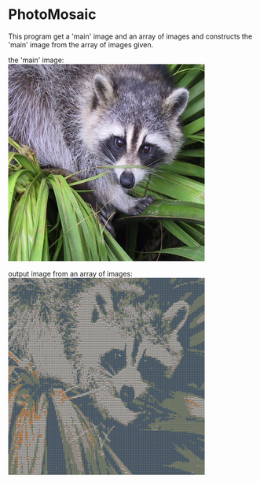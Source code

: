 # PhotoMosaic
This program get a 'main' image and an array of images and constructs the 'main' image from the array of images given.


the 'main' image:
<img src="https://github.com/dannysheyn/PhotoMosaic/blob/master/filename.jpg" width="400" height="400">

output image from an array of images:
<img src="https://github.com/dannysheyn/PhotoMosaic/blob/master/pic2.png" width="400" height="400">

